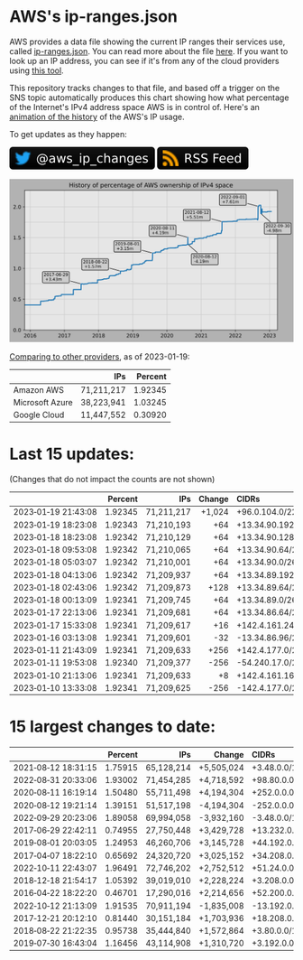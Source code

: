 # AWS's ip-ranges.json

AWS provides a data file showing the current IP ranges their
services use, called [ip-ranges.json](https://ip-ranges.amazonaws.com/ip-ranges.json).
You can read more about the file [here](https://docs.aws.amazon.com/general/latest/gr/aws-ip-ranges.html).
If you want to look up an IP address, you can see if it's from any of the cloud providers using [this tool](https://cloud-ips.s3-us-west-2.amazonaws.com/index.html).

This repository tracks changes to that file, and based off a trigger on the SNS topic 
automatically produces this chart showing how what percentage of the Internet's IPv4 
address space AWS is in control of.  Here's an 
[animation of the history](https://youtu.be/Su25yl7eol8) of the AWS's IP usage.

To get updates as they happen:

[![@aws_ip_changes on twitter](images/twitter_badge.svg)](https://twitter.com/aws_ip_changes) [![RSS Icon](images/rss_badge.svg)](https://raw.githubusercontent.com/seligman/aws-ip-ranges/master/rss.xml)

![History of AWS](history_count.svg)

[Comparing to other providers](https://github.com/seligman/cloud_sizes), as of 2023-01-19:

| | IPs | Percent |
| --- | ---: | ---: |
| Amazon AWS | 71,211,217 | 1.92345 |
| Microsoft Azure | 38,223,941 | 1.03245 |
| Google Cloud | 11,447,552 | 0.30920 |


# Last 15 updates:

(Changes that do not impact the counts are not shown)

| | Percent | IPs | Change | CIDRs |
| :--- | ---: | ---: | ---: | :--- |
| 2023&#8209;01&#8209;19&nbsp;21:43:08 | 1.92345 | 71,211,217 | +1,024 | +96.0.104.0/22 |
| 2023&#8209;01&#8209;19&nbsp;18:23:08 | 1.92343 | 71,210,193 | +64 | +13.34.90.192/26 |
| 2023&#8209;01&#8209;18&nbsp;18:23:08 | 1.92342 | 71,210,129 | +64 | +13.34.90.128/26 |
| 2023&#8209;01&#8209;18&nbsp;09:53:08 | 1.92342 | 71,210,065 | +64 | +13.34.90.64/26 |
| 2023&#8209;01&#8209;18&nbsp;05:03:07 | 1.92342 | 71,210,001 | +64 | +13.34.90.0/26 |
| 2023&#8209;01&#8209;18&nbsp;04:13:06 | 1.92342 | 71,209,937 | +64 | +13.34.89.192/26 |
| 2023&#8209;01&#8209;18&nbsp;02:43:06 | 1.92342 | 71,209,873 | +128 | +13.34.89.64/26,&nbsp;+13.34.89.128/26 |
| 2023&#8209;01&#8209;18&nbsp;00:13:09 | 1.92341 | 71,209,745 | +64 | +13.34.89.0/26 |
| 2023&#8209;01&#8209;17&nbsp;22:13:06 | 1.92341 | 71,209,681 | +64 | +13.34.86.64/26 |
| 2023&#8209;01&#8209;17&nbsp;15:33:08 | 1.92341 | 71,209,617 | +16 | +142.4.161.24/29,&nbsp;+142.4.161.32/29 |
| 2023&#8209;01&#8209;16&nbsp;03:13:08 | 1.92341 | 71,209,601 | -32 | -13.34.86.96/27 |
| 2023&#8209;01&#8209;11&nbsp;21:43:09 | 1.92341 | 71,209,633 | +256 | +142.4.177.0/24 |
| 2023&#8209;01&#8209;11&nbsp;19:53:08 | 1.92340 | 71,209,377 | -256 | -54.240.17.0/24 |
| 2023&#8209;01&#8209;10&nbsp;21:13:06 | 1.92341 | 71,209,633 | +8 | +142.4.161.16/29 |
| 2023&#8209;01&#8209;10&nbsp;13:33:08 | 1.92341 | 71,209,625 | -256 | -142.4.177.0/24 |


# 15 largest changes to date:

| | Percent | IPs | Change | CIDRs |
| :--- | ---: | ---: | ---: | :--- |
| 2021&#8209;08&#8209;12&nbsp;18:31:15 | 1.75915 | 65,128,214 | +5,505,024 | +3.48.0.0/12,&nbsp;+35.96.0.0/12,&nbsp;+3.152.0.0/13,&nbsp;... |
| 2022&#8209;08&#8209;31&nbsp;20:33:06 | 1.93002 | 71,454,285 | +4,718,592 | +98.80.0.0/12,&nbsp;+184.32.0.0/12,&nbsp;+13.184.0.0/13,&nbsp;... |
| 2020&#8209;08&#8209;11&nbsp;16:19:14 | 1.50480 | 55,711,498 | +4,194,304 | +252.0.0.0/10 |
| 2020&#8209;08&#8209;12&nbsp;19:21:14 | 1.39151 | 51,517,198 | -4,194,304 | -252.0.0.0/10 |
| 2022&#8209;09&#8209;29&nbsp;20:23:06 | 1.89058 | 69,994,058 | -3,932,160 | -3.48.0.0/12,&nbsp;-35.96.0.0/12,&nbsp;-3.240.0.0/13,&nbsp;... |
| 2017&#8209;06&#8209;29&nbsp;22:42:11 | 0.74955 | 27,750,448 | +3,429,728 | +13.232.0.0/13,&nbsp;+34.240.0.0/13,&nbsp;+35.168.0.0/13,&nbsp;... |
| 2019&#8209;08&#8209;01&nbsp;20:03:05 | 1.24953 | 46,260,706 | +3,145,728 | +44.192.0.0/10,&nbsp;-3.192.0.0/12 |
| 2017&#8209;04&#8209;07&nbsp;18:22:10 | 0.65692 | 24,320,720 | +3,025,152 | +34.208.0.0/12,&nbsp;+34.224.0.0/12,&nbsp;+13.58.0.0/15,&nbsp;... |
| 2022&#8209;10&#8209;11&nbsp;22:43:07 | 1.96491 | 72,746,202 | +2,752,512 | +51.24.0.0/13,&nbsp;+57.104.0.0/13,&nbsp;+51.20.0.0/14,&nbsp;... |
| 2018&#8209;12&#8209;18&nbsp;21:54:17 | 1.05392 | 39,019,010 | +2,228,224 | +3.208.0.0/12,&nbsp;+3.224.0.0/12,&nbsp;+13.48.0.0/15 |
| 2016&#8209;04&#8209;22&nbsp;18:22:20 | 0.46701 | 17,290,016 | +2,214,656 | +52.200.0.0/13,&nbsp;+52.208.0.0/13,&nbsp;+52.36.0.0/14,&nbsp;... |
| 2022&#8209;10&#8209;12&nbsp;21:13:09 | 1.91535 | 70,911,194 | -1,835,008 | -13.192.0.0/13,&nbsp;-16.28.0.0/14,&nbsp;-40.172.0.0/14,&nbsp;... |
| 2017&#8209;12&#8209;21&nbsp;20:12:10 | 0.81440 | 30,151,184 | +1,703,936 | +18.208.0.0/13,&nbsp;+18.204.0.0/14,&nbsp;+18.224.0.0/14,&nbsp;... |
| 2018&#8209;08&#8209;22&nbsp;21:22:35 | 0.95738 | 35,444,840 | +1,572,864 | +3.80.0.0/12,&nbsp;+3.16.0.0/14,&nbsp;+3.40.0.0/14 |
| 2019&#8209;07&#8209;30&nbsp;16:43:04 | 1.16456 | 43,114,908 | +1,310,720 | +3.192.0.0/12,&nbsp;+15.222.0.0/15,&nbsp;+15.236.0.0/15 |

